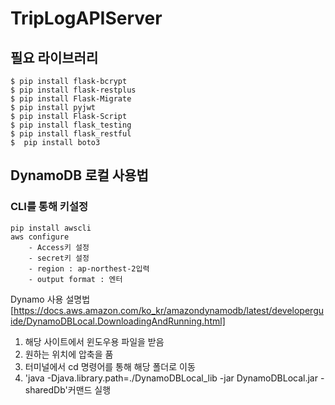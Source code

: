 # TripLogAPIServer

## 필요 라이브러리
```
$ pip install flask-bcrypt
$ pip install flask-restplus
$ pip install Flask-Migrate
$ pip install pyjwt
$ pip install Flask-Script
$ pip install flask_testing
$ pip install flask_restful
$  pip install boto3
```

## DynamoDB 로컬 사용법

### CLI를 통해 키설정
```
pip install awscli
aws configure
    - Access키 설정
    - secret키 설정
    - region : ap-northest-2입력
    - output format : 엔터

```

Dynamo 사용 설명법[https://docs.aws.amazon.com/ko_kr/amazondynamodb/latest/developerguide/DynamoDBLocal.DownloadingAndRunning.html]

1. 해당 사이트에서 윈도우용 파일을 받음
2. 원하는 위치에 압축을 품
3. 터미널에서 cd 명령어를 통해 해당 폴더로 이동
4. 'java -Djava.library.path=./DynamoDBLocal_lib -jar DynamoDBLocal.jar -sharedDb'커맨드 실행